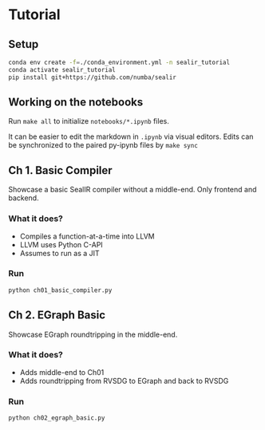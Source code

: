 # Tutorial


## Setup

```bash
conda env create -f=./conda_environment.yml -n sealir_tutorial
conda activate sealir_tutorial
pip install git+https://github.com/numba/sealir
```

## Working on the notebooks

Run `make all` to initialize `notebooks/*.ipynb` files.

It can be easier to edit the markdown in `.ipynb` via visual editors.
Edits can be synchronized to the paired py-ipynb files by `make sync`


## Ch 1. Basic Compiler

Showcase a basic SealIR compiler without a middle-end. Only frontend and backend.

### What it does?

- Compiles a function-at-a-time into LLVM
- LLVM uses Python C-API
- Assumes to run as a JIT


### Run

```bash
python ch01_basic_compiler.py
```


## Ch 2. EGraph Basic

Showcase EGraph roundtripping in the middle-end.


### What it does?

- Adds middle-end to Ch01
- Adds roundtripping from RVSDG to EGraph and back to RVSDG

### Run

```bash
python ch02_egraph_basic.py
```

